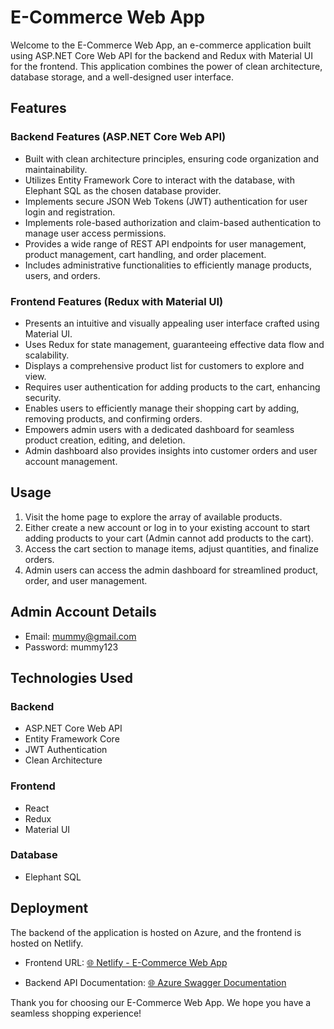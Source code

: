 # E-Commerce Web App

Welcome to the E-Commerce Web App, an e-commerce application built using ASP.NET Core Web API for the backend and Redux with Material UI for the frontend. This application combines the power of clean architecture, database storage, and a well-designed user interface.

## Features

### Backend Features (ASP.NET Core Web API)
- Built with clean architecture principles, ensuring code organization and maintainability.
- Utilizes Entity Framework Core to interact with the database, with Elephant SQL as the chosen database provider.
- Implements secure JSON Web Tokens (JWT) authentication for user login and registration.
- Implements role-based authorization and claim-based authentication to manage user access permissions.
- Provides a wide range of REST API endpoints for user management, product management, cart handling, and order placement.
- Includes administrative functionalities to efficiently manage products, users, and orders.

### Frontend Features (Redux with Material UI)
- Presents an intuitive and visually appealing user interface crafted using Material UI.
- Uses Redux for state management, guaranteeing effective data flow and scalability.
- Displays a comprehensive product list for customers to explore and view.
- Requires user authentication for adding products to the cart, enhancing security.
- Enables users to efficiently manage their shopping cart by adding, removing products, and confirming orders.
- Empowers admin users with a dedicated dashboard for seamless product creation, editing, and deletion.
- Admin dashboard also provides insights into customer orders and user account management.

## Usage
1. Visit the home page to explore the array of available products.
2. Either create a new account or log in to your existing account to start adding products to your cart (Admin cannot add products to the cart).
3. Access the cart section to manage items, adjust quantities, and finalize orders.
4. Admin users can access the admin dashboard for streamlined product, order, and user management.
   
## Admin Account Details
- Email: mummy@gmail.com
- Password: mummy123

## Technologies Used

### Backend
- ASP.NET Core Web API
- Entity Framework Core
- JWT Authentication
- Clean Architecture

### Frontend
- React
- Redux
- Material UI

### Database
- Elephant SQL

## Deployment
The backend of the application is hosted on Azure, and the frontend is hosted on Netlify.

- Frontend URL: [🌐 Netlify - E-Commerce Web App](https://64ed1a708930350073e4b10f--dapper-malabi-3bb9df.netlify.app/Home)
  
- Backend API Documentation: [🌐 Azure Swagger Documentation](https://shop-and-shop.azurewebsites.net/swagger/index.html)

Thank you for choosing our E-Commerce Web App. We hope you have a seamless shopping experience!
